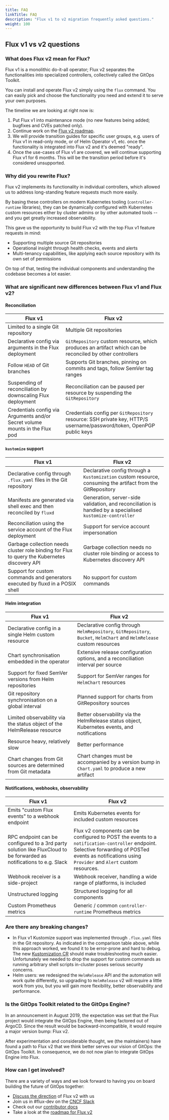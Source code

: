 ```yaml
---
title: FAQ
linkTitle: FAQ
description: "Flux v1 to v2 migration frequently asked questions."
weight: 100
---
```


## Flux v1 vs v2 questions

### What does Flux v2 mean for Flux?

Flux v1 is a monolithic do-it-all operator; Flux v2 separates the
functionalities into specialized controllers, collectively called the GitOps Toolkit.

You can install and operate Flux v2 simply using the `flux` command.
You can easily pick and choose the functionality you need and extend it to serve your own purposes.

The timeline we are looking at right now is:

1. Put Flux v1 into maintenance mode (no new features being added; bugfixes and CVEs patched only).
1. Continue work on the [Flux v2 roadmap](./../../roadmap.md).
1. We will provide transition guides for specific user groups, e.g. users of Flux v1 in read-only mode, or of Helm Operator v1, etc. once the functionality is integrated into Flux v2 and it's deemed "ready".
1. Once the use-cases of Flux v1 are covered, we will continue supporting Flux v1 for 6 months. This will be the transition period before it's considered unsupported.

### Why did you rewrite Flux?

Flux v2 implements its functionality in individual controllers,
which allowed us to address long-standing feature requests much more easily.

By basing these controllers on modern Kubernetes tooling (`controller-runtime` libraries),
they can be dynamically configured with Kubernetes custom resources either by cluster admins
or by other automated tools -- and you get greatly increased observability.

This gave us the opportunity to build Flux v2 with the top Flux v1 feature requests in mind:

- Supporting multiple source Git repositories
- Operational insight through health checks, events and alerts
- Multi-tenancy capabilities, like applying each source repository with its own set of permissions

On top of that, testing the individual components and understanding the codebase becomes a lot easier.

### What are significant new differences between Flux v1 and Flux v2?

#### Reconciliation

Flux v1                            | Flux v2
---------------------------------- | ----------------------------------
Limited to a single Git repository | Multiple Git repositories
Declarative config via arguments in the Flux deployment | `GitRepository` custom resource, which produces an artifact which can be reconciled by other controllers
Follow `HEAD` of Git branches | Supports Git branches, pinning on commits and tags, follow SemVer tag ranges
Suspending of reconciliation by downscaling Flux deployment | Reconciliation can be paused per resource by suspending the `GitRepository`
Credentials config via Arguments and/or Secret volume mounts in the Flux pod | Credentials config per `GitRepository` resource: SSH private key, HTTP/S username/password/token, OpenPGP public keys

#### `kustomize` support

Flux v1                            | Flux v2
---------------------------------- | ----------------------------------
Declarative config through `.flux.yaml` files in the Git repository | Declarative config through a `Kustomization` custom resource, consuming the artifact from the GitRepository
Manifests are generated via shell exec and then reconciled by `fluxd` | Generation, server-side validation, and reconciliation is handled by a specialised `kustomize-controller`
Reconciliation using the service account of the Flux deployment | Support for service account impersonation
Garbage collection needs cluster role binding for Flux to query the Kubernetes discovery API | Garbage collection needs no cluster role binding or access to Kubernetes discovery API
Support for custom commands and generators executed by fluxd in a POSIX shell | No support for custom commands

#### Helm integration

Flux v1                            | Flux v2
---------------------------------- | ----------------------------------
Declarative config in a single Helm custom resource | Declarative config through `HelmRepository`, `GitRepository`, `Bucket`, `HelmChart` and `HelmRelease` custom resources
Chart synchronisation embedded in the operator | Extensive release configuration options, and a reconciliation interval per source
Support for fixed SemVer versions from Helm repositories | Support for SemVer ranges for `HelmChart` resources
Git repository synchronisation on a global interval | Planned support for charts from GitRepository sources
Limited observability via the status object of the HelmRelease resource | Better observability via the HelmRelease status object, Kubernetes events, and notifications
Resource heavy, relatively slow | Better performance
Chart changes from Git sources are determined from Git metadata | Chart changes must be accompanied by a version bump in `Chart.yaml` to produce a new artifact

#### Notifications, webhooks, observability

Flux v1                            | Flux v2
---------------------------------- | ----------------------------------
Emits "custom Flux events" to a webhook endpoint | Emits Kubernetes events for included custom resources
RPC endpoint can be configured to a 3rd party solution like FluxCloud to be forwarded as notifications to e.g. Slack | Flux v2 components can be configured to POST the events to a `notification-controller` endpoint. Selective forwarding of POSTed events as notifications using `Provider` and `Alert` custom resources.
Webhook receiver is a side-project | Webhook receiver, handling a wide range of platforms, is included
Unstructured logging | Structured logging for all components
Custom Prometheus metrics | Generic / common `controller-runtime` Prometheus metrics

### Are there any breaking changes?

- In Flux v1 Kustomize support was implemented through `.flux.yaml` files in the Git repository. As indicated in the comparison table above, while this approach worked, we found it to be error-prone and hard to debug. The new [Kustomization CR](https://github.com/fluxcd/kustomize-controller/blob/master/docs/spec/v1beta1/kustomization.md) should make troubleshooting much easier. Unfortunately we needed to drop the support for custom commands as running arbitrary shell scripts in-cluster poses serious security concerns.
- Helm users: we redesigned the `HelmRelease` API and the automation will work quite differently, so upgrading to `HelmRelease` v2 will require a little work from you, but you will gain more flexibility, better observability and performance.

### Is the GitOps Toolkit related to the GitOps Engine?

In an announcement in August 2019, the expectation was set that the Flux project would integrate the GitOps Engine, then being factored out of ArgoCD. Since the result would be backward-incompatible, it would require a major version bump: Flux v2.

After experimentation and considerable thought, we (the maintainers) have found a path to Flux v2 that we think better serves our vision of GitOps: the GitOps Toolkit. In consequence, we do not now plan to integrate GitOps Engine into Flux.

### How can I get involved?

There are a variety of ways and we look forward to having you on board building the future of GitOps together:

- [Discuss the direction](https://github.com/fluxcd/flux2/discussions) of Flux v2 with us
- Join us in #flux-dev on the [CNCF Slack](https://slack.cncf.io)
- Check out our [contributor docs](../../../../CONTRIBUTING.md)
- Take a look at the [roadmap for Flux v2](./../../roadmap.md)
